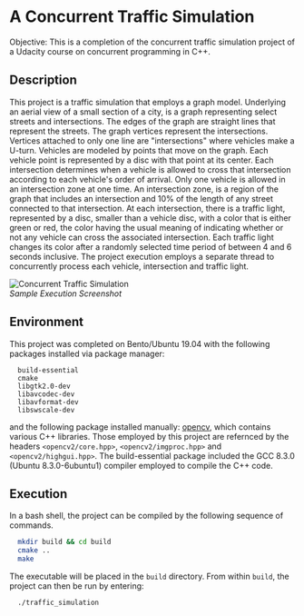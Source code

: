 # A Concurrent Traffic Simulation
Objective: This is a completion of the concurrent traffic simulation project of a Udacity course on concurrent programming in C++.

## Description
This project is a traffic simulation that employs a graph model. Underlying an aerial view of a small section of a city, is a graph representing select streets and intersections. The edges of the graph are straight lines that represent the streets. The graph vertices represent the intersections. Vertices attached to only one line are "intersections" where vehicles make a U-turn. Vehicles are modeled by points that move on the graph. Each vehicle point is represented by a disc with that point at its center. Each intersection determines when a vehicle is allowed to cross that intersection according to each vehicle's order of arrival. Only one vehicle is allowed in an intersection zone at one time. An intersection zone, is a region of the graph that includes an intersection and 10% of the length of any street connected to that intersection. At each intersection, there is a traffic light, represented by a disc, smaller than a vehicle disc, with a color that is either green or red, the color having the usual meaning of indicating whether or not any vehicle can cross the associated intersection. Each traffic light changes its color after a randomly selected time period of between 4 and 6 seconds inclusive. The project execution employs a separate thread to concurrently process each vehicle, intersection and traffic light.

![Concurrent Traffic Simulation](data/screenshot.png)<br>
*Sample Execution Screenshot*

## Environment
This project was completed on Bento/Ubuntu 19.04 with the following packages installed via package manager:
```
  build-essential
  cmake
  libgtk2.0-dev
  libavcodec-dev
  libavformat-dev
  libswscale-dev
```
and the following package installed manually: [opencv](https://github.com/opencv/opencv.git), which contains various C++ libraries. Those employed by this project are refernced by the headers `<opencv2/core.hpp>`, `<opencv2/imgproc.hpp>` and `<opencv2/highgui.hpp>`. The build-essential package included the GCC 8.3.0 (Ubuntu 8.3.0-6ubuntu1) compiler employed to compile the C++ code.

## Execution

In a bash shell, the project can be compiled by the following sequence of commands.
```bash
  mkdir build && cd build
  cmake ..
  make
```
The executable will be placed in the `build` directory. From within `build`, the project can then be run by entering:
```bash
  ./traffic_simulation
```
